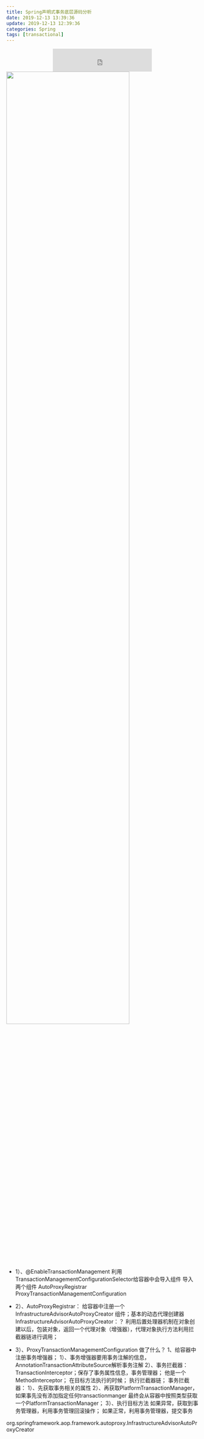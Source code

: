 ```yaml
---
title: Spring声明式事务底层源码分析
date: 2019-12-13 13:39:36
update: 2019-12-13 12:39:36
categories: Spring
tags: [transactional]
---
```


<div style="text-align: center"><iframe height="60" width="260" src="https://www.ximalaya.com/thirdparty/player/sound/player.html?id=6549547&type=red" frameborder=0 allowfullscreen></iframe></div>

<img style="width: 80%;height:80%" src="https://volc1612.gitee.io/blog/images/Spring组件及AOP底层源码/dog.jpeg" />

<!-- more -->

* 1）、@EnableTransactionManagement
 			利用TransactionManagementConfigurationSelector给容器中会导入组件
 			导入两个组件
 			AutoProxyRegistrar
 			ProxyTransactionManagementConfiguration
 * 2）、AutoProxyRegistrar：
 			给容器中注册一个 InfrastructureAdvisorAutoProxyCreator 组件；基本的动态代理创建器
 			InfrastructureAdvisorAutoProxyCreator：？
 			利用后置处理器机制在对象创建以后，包装对象，返回一个代理对象（增强器），代理对象执行方法利用拦截器链进行调用；
 
 * 3）、ProxyTransactionManagementConfiguration 做了什么？
 			1、给容器中注册事务增强器；
 				1）、事务增强器要用事务注解的信息，AnnotationTransactionAttributeSource解析事务注解
 				2）、事务拦截器：
 					TransactionInterceptor；保存了事务属性信息，事务管理器；
 					他是一个 MethodInterceptor；
 					在目标方法执行的时候；
 						执行拦截器链；
 						事务拦截器：
 							1）、先获取事务相关的属性
 							2）、再获取PlatformTransactionManager，如果事先没有添加指定任何transactionmanger
 								最终会从容器中按照类型获取一个PlatformTransactionManager；
 							3）、执行目标方法
 								如果异常，获取到事务管理器，利用事务管理回滚操作；
 								如果正常，利用事务管理器，提交事务

org.springframework.aop.framework.autoproxy.InfrastructureAdvisorAutoProxyCreator
